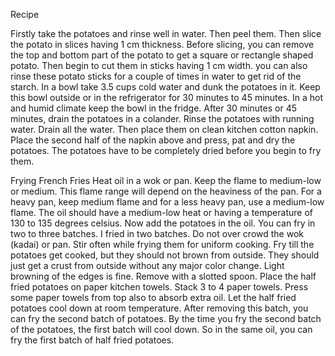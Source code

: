 Recipe

Firstly take the potatoes and rinse well in water. Then peel them. 
Then slice the potato in slices having 1 cm thickness. Before slicing, you can remove the top and bottom part of the potato to get a square or rectangle shaped potato.
Then begin to cut them in sticks having 1 cm width. you can also rinse these potato sticks for a couple of times in water to get rid of the starch.
In a bowl take 3.5 cups cold water and dunk the potatoes in it. Keep this bowl outside or in the refrigerator for 30 minutes to 45 minutes. In a hot and humid climate keep the bowl in the fridge.
After 30 minutes or 45 minutes, drain the potatoes in a colander.
Rinse the potatoes with running water. Drain all the water. 
Then place them on clean kitchen cotton napkin.
Place the second half of the napkin above and press, pat and dry the potatoes. The potatoes have to be completely dried before you begin to fry them. 

Frying French Fries
Heat oil in a wok or pan. Keep the flame to medium-low or medium. This flame range will depend on the heaviness of the pan. For a heavy pan, keep medium flame and for a less heavy pan, use a medium-low flame. The oil should have a medium-low heat or having a temperature of 130 to 135 degrees celsius.
Now add the potatoes in the oil. You can fry in two to three batches. I fried in two batches. Do not over crowd the wok (kadai) or pan.
Stir often while frying them for uniform cooking.
Fry till the potatoes get cooked, but they should not brown from outside. They should just get a crust from outside without any major color change. Light browning of the edges is fine. Remove with a slotted spoon.
Place the half fried potatoes on paper kitchen towels. Stack 3 to 4 paper towels. Press some paper towels from top also to absorb extra oil. Let the half fried potatoes cool down at room temperature. 
After removing this batch, you can fry the second batch of potatoes. By the time you fry the second batch of the potatoes, the first batch will cool down. So in the same oil, you can fry the first batch of half fried potatoes.